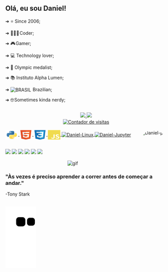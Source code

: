 ## Olá, eu sou Daniel!

<p>➜ ⭐ Since 2006;</p>
<p>➜ 👨🏽‍💻 Coder;</p>
<p>➜ 🎮 Gamer;</p>
<p>➜ 💻 Technology lover;</p>
<p>➜ 🏅 Olympic medalist;</p>
<p>➜ 📚 Instituto Alpha Lumen;</p>
<p>➜ <img align="center" alt="BRASIL" height="20" width="20" src="https://flagicons.lipis.dev/flags/4x3/br.svg"> &nbsp;Brazilian;</p>
<p>➜ 🤓 Sometimes kinda nerdy;</p>

##    

<div align="center">
  <a href="https://github.com/DanielDPereira">
  <img height="180em" src="https://github-readme-stats.vercel.app/api?username=DanielDPereira&show_icons=true&theme=algolia&include_all_commits=true&count_private=true"/>
  <img height="180em" src="https://github-readme-stats.vercel.app/api/top-langs/?username=DanielDPereira&layout=compact&langs_count=7&theme=algolia"/>
    
  <br>
  
  <img align="center" src="https://komarev.com/ghpvc/?username=DanielDPereira&color=050f2c" alt="Contador de visitas" />

</div>
  

  
<div style="display: inline_block"><br>
  <img align="center" alt="Daniel-Python" height="30" width="40" src="https://raw.githubusercontent.com/devicons/devicon/master/icons/python/python-original.svg">
  <img align="center" alt="Daniel-HTML" height="30" width="40" src="https://raw.githubusercontent.com/devicons/devicon/master/icons/html5/html5-original.svg">
  <img align="center" alt="Daniel-CSS" height="30" width="40" src="https://raw.githubusercontent.com/devicons/devicon/master/icons/css3/css3-original.svg">
  <img align="center" alt="Daniel-Js" height="30" width="40" src="https://raw.githubusercontent.com/devicons/devicon/master/icons/javascript/javascript-plain.svg">
  <img align="center" alt="Daniel-Linux" height="30" width="40" src="https://cdn.jsdelivr.net/gh/devicons/devicon/icons/linux/linux-original.svg" />
  <img align="center" alt="Daniel-Jupyter" height="30" width="40" src="https://cdn.jsdelivr.net/gh/devicons/devicon/icons/jupyter/jupyter-original-wordmark.svg" />
  <!-- Lab View (em breve) -->
          
  <img align="right" alt="Daniel-pic" height="120" style="border-radius:50px;" src="https://avatars.githubusercontent.com/u/86617987?v=4">
  

</div>
  
  ##
 
<div> 
  <a href="https://www.youtube.com/channel/UC_2JRu9J9yV_nvUQbwQU8XA" target="_blank"><img src="https://img.shields.io/badge/YouTube-FF0000?style=for-the-badge&logo=youtube&logoColor=white" target="_blank"></a>
  <a href="https://instagram.com/danieldpereira01" target="_blank"><img src="https://img.shields.io/badge/-Instagram-%23E4405F?style=for-the-badge&logo=instagram&logoColor=white" target="_blank"></a>
 	<a href="https://www.twitch.tv/danieldpereira" target="_blank"><img src="https://img.shields.io/badge/Twitch-9146FF?style=for-the-badge&logo=twitch&logoColor=white" target="_blank"></a>
 <!-- <a href="#" target="_blank"><img src="https://img.shields.io/badge/Discord-7289DA?style=for-the-badge&logo=discord&logoColor=white" target="_blank"></a> -->
  <a href="mailto:danieldpereira.dev@gmail.com"><img src="https://img.shields.io/badge/-Gmail-%23333?style=for-the-badge&logo=gmail&logoColor=white" target="_blank"></a>
  <a href="https://www.linkedin.com/in/daniel-dias-pereira-40219425b/" target="_blank"><img src="https://img.shields.io/badge/-LinkedIn-%230077B5?style=for-the-badge&logo=linkedin&logoColor=white" target="_blank"></a>
  <a href="https://twitter.com/DanielDPereira_" target="_blank"><img src="https://img.shields.io/badge/Twitter-1DA1F2?style=for-the-badge&logo=twitter&logoColor=white" target="_blank"></a>
  
  <br>
  <div align="center">
    <br>
   <img alt="gif" height="80em" src="https://media0.giphy.com/media/fwbZnTftCXVocKzfxR/giphy.gif?cid=ecf05e47cr4bs1p21dotitw1r6icn5jvjqlzi6yeieb2veaz&rid=giphy.gif&ct=g">
  </div>
    
  <h3>"Às vezes é preciso aprender a correr antes de começar a andar."</h3>
  <p>-Tony Stark</p>
  
  ##
  
  ![Snake animation](https://github.com/danieldpereira/danieldpereira/blob/output/github-contribution-grid-snake.svg)
 
</div>
  
<!-- para fazer alterações, consultar este vídeo https://www.youtube.com/watch?v=TsaLQAetPLU -->
